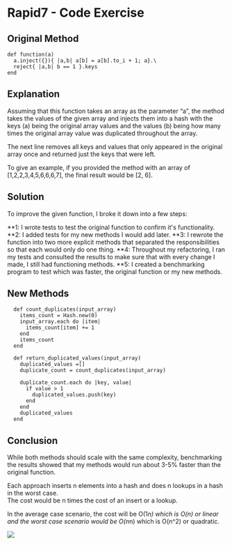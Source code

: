 # Rapid7 - Code Exercise

## Original Method

```
def function(a)
  a.inject({}){ |a,b| a[b] = a[b].to_i + 1; a}.\
  reject{ |a,b| b == 1 }.keys
end
```

## Explanation

Assuming that this function takes an array as the parameter “a”, the method takes the values of the given array and injects them into a hash with the keys (a) being the original array values and the values (b) being how many times the original array value was duplicated throughout the array.  

The next line removes all keys and values that only appeared in the original array once and returned just the keys that were left.

To give an example, if you provided the method with an array of [1,2,2,3,4,5,6,6,6,7], the final result would be [2, 6].

## Solution

To improve the given function, I broke it down into a few steps:

**1: I wrote tests to test the original function to confirm it's functionality.
**2: I added tests for my new methods I would add later.
**3: I rewrote the function into two more explicit methods that separated the responsibilities so that each would only do one thing.
**4: Throughout my refactoring, I ran my tests and consulted the results to make sure that with every change I made, I still had functioning methods.
**5: I created a benchmarking program to test which was faster, the original function or my new methods.

## New Methods

```
  def count_duplicates(input_array)
    items_count = Hash.new(0)
    input_array.each do |item|
      items_count[item] += 1
    end
    items_count
  end

  def return_duplicated_values(input_array)
    duplicated_values =[]
    duplicate_count = count_duplicates(input_array)

    duplicate_count.each do |key, value|
      if value > 1
        duplicated_values.push(key)
      end
    end
    duplicated_values
  end
```  

## Conclusion

While both methods should scale with the same complexity, benchmarking the results showed that my methods would run about 3-5% faster than the original function.

Each approach inserts n elements into a hash and does n lookups in a hash in the worst case.  
The cost would be n times the cost of an insert or a lookup.  

In the average case scenario, the cost will be O(1*n) which is O(n) or linear and the worst case scenario would be O(n*n) which is O(n^2) or quadratic.  

![](https://cloud.githubusercontent.com/assets/7490960/4708226/33a2a36c-5895-11e4-90ef-926be80f0c9b.png)